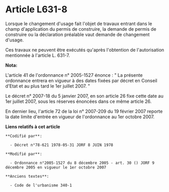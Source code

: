 # Article L631-8

Lorsque le changement d'usage fait l'objet de travaux entrant dans le champ d'application du permis de construire, la demande
de permis de construire ou la déclaration préalable vaut demande de changement d'usage.

Ces travaux ne peuvent être exécutés qu'après l'obtention de l'autorisation mentionnée à l'article L. 631-7.

**Nota:**

L'article 41 de l'ordonnance n° 2005-1527 énonce : " La présente ordonnance entrera en vigueur à des dates fixées par décret
en Conseil d'Etat et au plus tard le 1er juillet 2007. " 

Le décret n° 2007-18 du 5 janvier 2007, en son article 26 fixe cette date au 1er juillet 2007, sous les réserves énoncées
dans ce même article 26. 

En dernier lieu, l'article 72 de la loi n° 2007-209 du 19 février 2007 reporte la date limite d'entrée en vigueur de
l'ordonnance au 1er octobre 2007.

**Liens relatifs à cet article**

	**Codifié par**:

	  - Décret n°78-621 1978-05-31 JORF 8 JUIN 1978

	**Modifié par**:

	  - Ordonnance n°2005-1527 du 8 décembre 2005 - art. 30 () JORF 9 décembre 2005 en vigueur le 1er octobre 2007

	**Anciens textes**:

	  - Code de l'urbanisme 340-1
